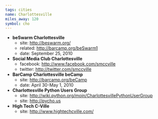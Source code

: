 ```yaml
---
tags: cities
name: Charlottesville 
miles_away: 120
symbol: cho
---
```


* **beSwarm Charlottesville**
  * site: <http://beswarm.org/>
  * related: <http://barcamp.org/beSwarm1>
  * date: September 25, 2010
* **Social Media Club Charlottesville**
  * facebook: <http://www.facebook.com/smccville>
  * twitter: <http://twitter.com/smccville>
* **BarCamp Charlottesville beCamp**
  * site: <http://barcamp.org/beCamp>
  * date: April 30-May 1, 2010
* **Charlottesville Python Users Group**
  * site: <http://wiki.python.org/moin/CharlottesvillePythonUserGroup>
  * site: <http://pycho.us>
* **High Tech C-Ville**
  * site: <http://www.hightechcville.com/>